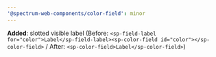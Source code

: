 ```yaml
---
'@spectrum-web-components/color-field': minor
---
```


**Added**: slotted visible label (Before: `<sp-field-label for="color">Label</sp-field-label><sp-color-field id="color"></sp-color-field>` / After: `<sp-color-field>Label</sp-color-field>`)
